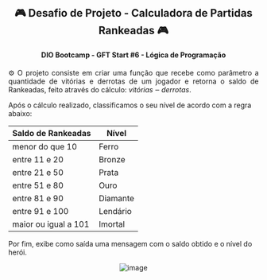 <h2 align="center">🎮 Desafio de Projeto - Calculadora de Partidas Rankeadas 🎮</h2>

<h4 align="center">DIO Bootcamp - GFT Start #6 - Lógica de Programação</h4>

<p align="justify">⚙️ O projeto consiste em criar uma função que recebe como parâmetro a quantidade de vitórias e derrotas de um jogador e retorna o saldo de Rankeadas, feito através do cálculo: <em>vitórias ‒ derrotas</em>.</p>
<p>Após o cálculo realizado, classificamos o seu nível de acordo com a regra abaixo:</p>

<div align="center">
 
|   Saldo de Rankeadas   |   Nível   |
|------------------------|-----------|
|menor do que 10         |Ferro      |
|entre 11 e 20           |Bronze     |
|entre 21 e 50           |Prata      |
|entre 51 e 80           |Ouro       |
|entre 81 e 90           |Diamante   |
|entre 91 e 100          |Lendário   |
|maior ou igual a 101    |Imortal    |

</div>

<p>Por fim, exibe como saída uma mensagem com o saldo obtido e o nível do herói.</p>
<div align="center">

![image](https://github.com/user-attachments/assets/6d5b3ea3-e74c-49f0-8113-e2a9235cea27)

</div>

